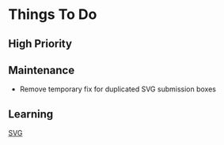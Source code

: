 
# Things To Do

## High Priority

## Maintenance

- Remove temporary fix for duplicated SVG submission boxes

## Learning

[SVG](https://developer.mozilla.org/en-US/docs/Learn/HTML/Multimedia_and_embedding/Adding_vector_graphics_to_the_Web)
